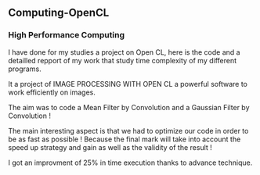 ## Computing-OpenCL
### High Performance Computing

I have done for my studies a project on Open CL, here is the code and a detailled repport of my work that study time complexity of my different programs.

It a project of IMAGE PROCESSING WITH OPEN CL a powerful software to work efficiently on images.

   The aim was to code a Mean Filter by Convolution and a Gaussian Filter by Convolution ! 
  
   The main interesting aspect is that we had to optimize our code in order to be as fast as possible ! Because the final mark will take into account the speed up strategy and gain as well as the validity of the result !
  
  I got an improvment of 25% in time execution thanks to advance technique.
   
